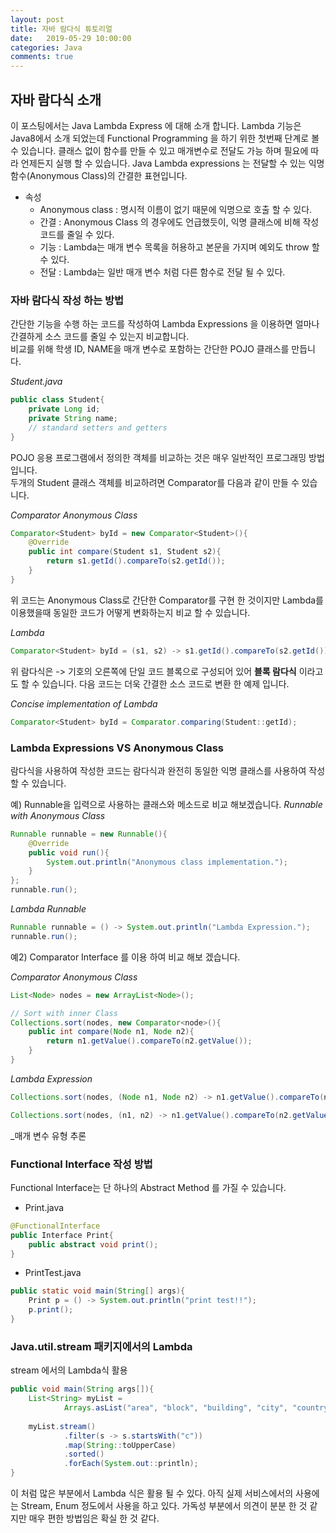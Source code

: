```yaml
---
layout: post
title: 자바 람다식 튜토리얼
date:   2019-05-29 10:00:00
categories: Java
comments: true 
---
```


자바 람다식 소개
----------------

이 포스팅에서는 Java Lambda Express 에 대해 소개 합니다.
Lambda 기능은 Java8에서 소개 되었는데 Functional Programming 을 하기 위한 첫번째 단계로 볼 수 있습니다.
클래스 없이 함수를 만들 수 있고 매개변수로 전달도 가능 하며 필요에 따라 언제든지 실행 할 수 있습니다.
Java Lambda expressions 는 전달할 수 있는 익명 함수(Anonymous Class)의 간결한 표현입니다.

* 속성  
	+ Anonymous class : 명시적 이름이 없기 때문에 익명으로 호출 할 수 있다.
	+ 간결 : Anonymous Class 의 경우에도 언급했듯이, 익명 클래스에 비해 작성 코드를 줄일 수 있다.
	+ 기능 : Lambda는 매개 변수 목록을 허용하고 본문을 가지며 예외도 throw 할 수 있다.
	+ 전달 : Lambda는 일반 매개 변수 처럼 다른 함수로 전달 될 수 있다.
	
### 자바 람다식 작성 하는 방법

간단한 기능을 수행 하는 코드를 작성하여 Lambda Expressions 을 이용하면 얼마나 간결하게 소스 코드를 줄일 수 있는지 비교합니다.  
비교를 위해 학생 ID, NAME을 매개 변수로 포함하는 간단한 POJO 클래스를 만듭니다.

_Student.java_

~~~java
public class Student{
	private Long id;
	private String name;
	// standard setters and getters
}
~~~

POJO 응용 프로그램에서 정의한 객체를 비교하는 것은 매우 일반적인 프로그래밍 방법입니다.  
두개의 Student 클래스 객체를 비교하려면 Comparator를 다음과 같이 만들 수 있습니다.

_Comparator Anonymous Class_

~~~java
Comparator<Student> byId = new Comparator<Student>(){
	@Override
	public int compare(Student s1, Student s2){
		return s1.getId().compareTo(s2.getId());
	}
}
~~~

위 코드는 Anonymous Class로 간단한 Comparator를 구현 한 것이지만 Lambda를 이용했을때 동일한 코드가
어떻게 변화하는지 비교 할 수 있습니다.

_Lambda_

~~~java
Comparator<Student> byId = (s1, s2) -> s1.getId().compareTo(s2.getId());
~~~

위 람다식은 -> 기호의 오른쪽에 단일 코드 블록으로 구성되어 있어 <b>블록 람다식</b> 이라고도 할 수 있습니다.
다음 코드는 더욱 간결한 소스 코드로 변환 한 예제 입니다.

_Concise implementation of Lambda_

~~~java
Comparator<Student> byId = Comparator.comparing(Student::getId);
~~~

### Lambda Expressions VS Anonymous Class

람다식을 사용하여 작성한 코드는 람다식과 완전히 동일한 익명 클래스를 사용하여 작성 할 수 있습니다.

예) Runnable을 입력으로 사용하는 클래스와 메소드로 비교 해보겠습니다.
_Runnable with Anonymous Class_

~~~java
Runnable runnable = new Runnable(){
	@Override
	public void run(){
		System.out.println("Anonymous class implementation.");
	}
};
runnable.run();
~~~

_Lambda Runnable_

~~~java
Runnable runnable = () -> System.out.println("Lambda Expression.");
runnable.run();
~~~

예2) Comparator Interface 를 이용 하여 비교 해보 겠습니다.

_Comparator Anonymous Class_
~~~java
List<Node> nodes = new ArrayList<Node>();

// Sort with inner Class
Collections.sort(nodes, new Comparator<node>(){
	public int compare(Node n1, Node n2){
		return n1.getValue().compareTo(n2.getValue());
	}
}
~~~

_Lambda Expression_
~~~java
Collections.sort(nodes, (Node n1, Node n2) -> n1.getValue().compareTo(n2.getValue()));
~~~

~~~java
Collections.sort(nodes, (n1, n2) -> n1.getValue().compareTo(n2.getValue()));
~~~
_매개 변수 유형 추론

### Functional Interface 작성 방법
Functional Interface는 단 하나의 Abstract Method 를 가질 수 있습니다.

* Print.java
~~~java
@FunctionalInterface
public Interface Print{
	public abstract void print();
}
~~~

* PrintTest.java
~~~java
public static void main(String[] args){
	Print p = () -> System.out.println("print test!!");
	p.print();
}
~~~

### Java.util.stream 패키지에서의 Lambda
stream 에서의  Lambda식 활용

~~~java
public void main(String args[]){
	List<String> myList =
	        Arrays.asList("area", "block", "building", "city", "country");
	 
	myList.stream()
	        .filter(s -> s.startsWith("c"))
	        .map(String::toUpperCase)
	        .sorted()
	        .forEach(System.out::println);
}
~~~

이 처럼 많은 부분에서 Lambda 식은 활용 될 수 있다. 아직 실제 서비스에서의 사용에는 Stream, Enum 정도에서 사용을 하고 있다.
가독성 부분에서 의견이 분분 한 것 같지만 매우 편한 방법임은 확실 한 것 같다.

